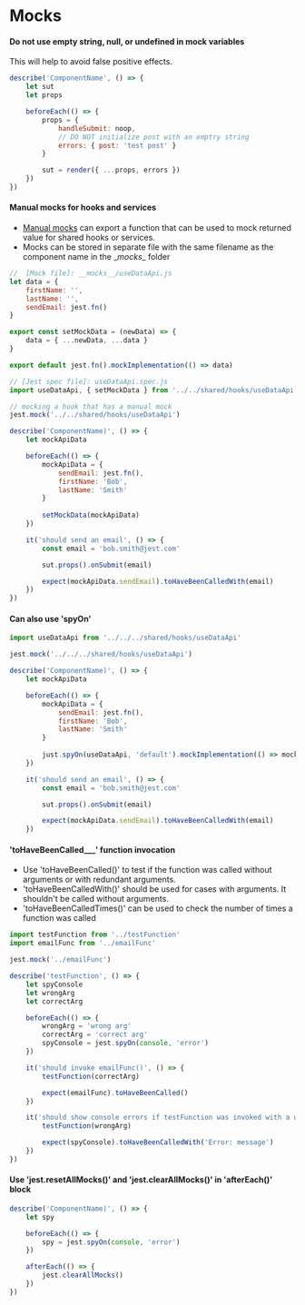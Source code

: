 # Mocks

#### Do not use empty string, null, or undefined in mock variables
This will help to avoid false positive effects.

```javascript
describe('ComponentName', () => {
    let sut
    let props

    beforeEach(() => {
        props = {
            handleSubmit: noop,
            // DO NOT initialize post with an emptry string
            errors: { post: 'test post' }
        }

        sut = render({ ...props, errors })
    })
})
```

#### Manual mocks for hooks and services
* [Manual mocks](https://jestjs.io/docs/manual-mocks) can export a function that can be used to mock returned value for shared hooks or services.
* Mocks can be stored in separate file with the same filename as the component name in the \__mocks__ folder

```javascript
//  [Mock file]: __mocks__/useDataApi.js
let data = {
    firstName: '',
    lastName: '',
    sendEmail: jest.fn()
}

export const setMockData = (newData) => {
    data = { ...newData, ...data }
}

export default jest.fn().mockImplementation(() => data)
```

```javascript
// [Jest spec file]: useDataApi.spec.js
import useDataApi, { setMockData } from '../../shared/hooks/useDataApi'

// mocking a hook that has a manual mock
jest.mock('../../shared/hooks/useDataApi')

describe('ComponentName)', () => {
    let mockApiData

    beforeEach(() => {
        mockApiData = {
            sendEmail: jest.fn(),
            firstName: 'Bob',
            lastName: 'Smith'
        }
        
        setMockData(mockApiData)
    })

    it('should send an email', () => {
        const email = 'bob.smith@jest.com'

        sut.props().onSubmit(email)

        expect(mockApiData.sendEmail).toHaveBeenCalledWith(email)
    })
})
```

#### Can also use 'spyOn'
```javascript
import useDataApi from '../../../shared/hooks/useDataApi'

jest.mock('../../../shared/hooks/useDataApi')

describe('ComponentName)', () => {
    let mockApiData

    beforeEach(() => {
        mockApiData = {
            sendEmail: jest.fn(),
            firstName: 'Bob',
            lastName: 'Smith'
        }
        
        just.spyOn(useDataApi, 'default').mockImplementation(() => mockApiData)
    })

    it('should send an email', () => {
        const email = 'bob.smith@jest.com'

        sut.props().onSubmit(email)

        expect(mockApiData.sendEmail).toHaveBeenCalledWith(email)
    })
```

#### 'toHaveBeenCalled___' function invocation
* Use 'toHaveBeenCalled()' to test if the function was called without arguments or with redundant arguments.
* 'toHaveBeenCalledWith()' should be used for cases with arguments. It shouldn't be called without arguments.
* 'toHaveBeenCalledTimes()' can be used to check the number of times a function was called

```javascript
import testFunction from '../testFunction'
import emailFunc from '../emailFunc'

jest.mock('../emailFunc')

describe('testFunction', () => {
    let spyConsole
    let wrongArg
    let correctArg

    beforeEach(() => {
        wrongArg = 'wrong arg'
        correctArg = 'correct arg'
        spyConsole = jest.spyOn(console, 'error')
    })

    it('should invoke emailFunc()', () => {
        testFunction(correctArg)

        expect(emailFunc).toHaveBeenCalled()
    })

    it('should show console errors if testFunction was invoked with a wrong argument', () => {
        testFunction(wrongArg)

        expect(spyConsole).toHaveBeenCalledWith('Error: message')
    })
})

```

#### Use 'jest.resetAllMocks()' and 'jest.clearAllMocks()' in 'afterEach()' block
```javascript
describe('ComponentName)', () => {
    let spy

    beforeEach(() => {
        spy = jest.spyOn(console, 'error')
    })

    afterEach(() => {
        jest.clearAllMocks()
    })
})
```
